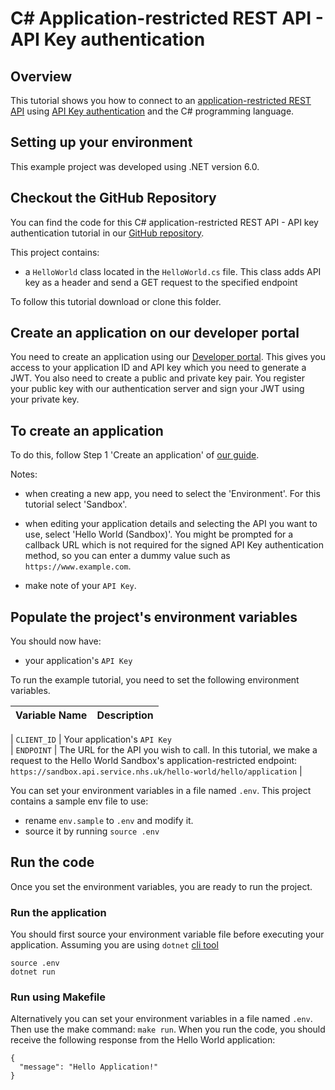 # C# Application-restricted REST API - API Key authentication

## Overview

This tutorial shows you how to connect to
an [application-restricted REST API](https://digital.nhs.uk/developer/guides-and-documentation/security-and-authorisation#application-restricted-apis)
using [API Key authentication](https://digital.nhs.uk/developer/guides-and-documentation/security-and-authorisation/application-restricted-restful-apis-api-key-authentication)
and the C# programming language.


## Setting up your environment

This example project was developed using .NET version 6.0.

## Checkout the GitHub Repository

You can find the code for this C# application-restricted REST API - API key authentication tutorial in
our [GitHub repository](https://github.com/NHSDigital/hello-world-auth-examples/tree/main/application-restricted-api-key-tutorials/csharp).

This project contains:

- a `HelloWorld` class located in the `HelloWorld.cs` file. This class adds API key as a header and send a GET request to the specified endpoint

To follow this tutorial download or clone this folder.

## Create an application on our developer portal 

You need to create an application using our [Developer portal](https://digital.nhs.uk/developer). This gives you access to
your application ID and API key which you need to generate a JWT.
You also need to create a public and private key pair. You register your public key with our authentication server and
sign your JWT using your private key.

## To create an application

To do this, follow Step 1 'Create an application'
of [our guide](https://digital.nhs.uk/developer/guides-and-documentation/security-and-authorisation/application-restricted-restful-apis-api-key-authentication#step-1-create-an-application).

Notes:

- when creating a new app, you need to select the 'Environment'. For this tutorial select 'Sandbox'.
- when editing your application details and selecting the API you want to use, select 'Hello World (Sandbox)'. You might
  be prompted for a callback URL which is not required for the signed API Key authentication method, so you can enter a
  dummy value such as `https://www.example.com`.

- make note of your `API Key`.


## Populate the project's environment variables

You should now have:

- your application's `API Key`


To run the example tutorial, you need to set the following environment variables.

| Variable Name | Description                                                                                                                                                                                                 |
|---------------|-------------------------------------------------------------------------------------------------------------------------------------------------------------------------------------------------------------|
                           
| `CLIENT_ID`   | Your application's `API Key`                                                                                                                    
| `ENDPOINT`    | The URL for the API you wish to call. In this tutorial, we make a request to the Hello World Sandbox's application-restricted endpoint: `https://sandbox.api.service.nhs.uk/hello-world/hello/application`  |

You can set your environment variables in a file named `.env`. This project contains a sample env file to use:

- rename `env.sample` to `.env` and modify it.
- source it by running `source .env`

## Run the code

Once you set the environment variables, you are ready to run the project.

### Run the application

You should first source your environment variable file before executing your application. Assuming you are using `dotnet` [cli tool](https://docs.microsoft.com/en-us/dotnet/core/tools/)
```shell
source .env
dotnet run
```

### Run using Makefile
Alternatively you can set your environment variables in a file named `.env`. Then use the make command: `make run`.
When you run the code, you should receive the following response from the Hello World application:

```
{
  "message": "Hello Application!"
}
```
